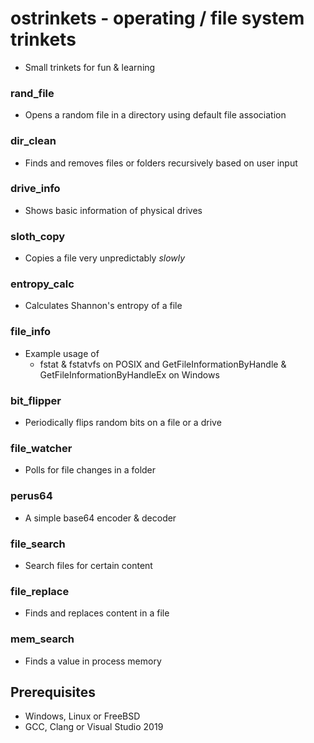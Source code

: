 # ostrinkets - operating / file system trinkets

- Small trinkets for fun & learning

### rand_file
- Opens a random file in a directory using default file association

### dir_clean
- Finds and removes files or folders recursively based on user input

### drive_info
- Shows basic information of physical drives

### sloth_copy
- Copies a file very unpredictably _slowly_

### entropy_calc
- Calculates Shannon's entropy of a file

### file_info
- Example usage of 
	- fstat & fstatvfs on POSIX and GetFileInformationByHandle & GetFileInformationByHandleEx on Windows

### bit_flipper
- Periodically flips random bits on a file or a drive

### file_watcher
- Polls for file changes in a folder

### perus64
- A simple base64 encoder & decoder

### file_search
- Search files for certain content

### file_replace
- Finds and replaces content in a file

### mem_search
- Finds a value in process memory

## Prerequisites

- Windows, Linux or FreeBSD
- GCC, Clang or Visual Studio 2019
